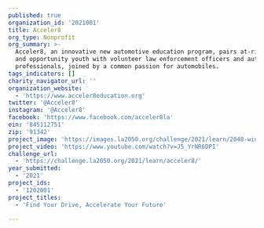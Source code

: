 ```yaml
---
published: true
organization_id: '2021001'
title: Acceler8
org_type: Nonprofit
org_summary: >-
  Acceler8, an innovative new automotive education program, pairs at-risk teens
  and opportunity youth with volunteer law enforcement officers and automotive
  professionals, joined by a common passion for automobiles.
tags_indicators: []
charity_navigator_url: ''
organization_website:
  - 'https://www.acceler8education.org'
twitter: '@Acceler8'
instagram: '@Acceler8'
facebook: 'https://www.facebook.com/acceler8la'
ein: '845112751'
zip: '91342'
project_image: 'https://images.la2050.org/challenge/2021/learn/2048-wide/acceler8.jpg'
project_video: 'https://www.youtube.com/watch?v=J5_YrNR6DPI'
challenge_url:
  - 'https://challenge.la2050.org/2021/learn/acceler8/'
year_submitted:
  - '2021'
project_ids:
  - '1202001'
project_titles:
  - 'Find Your Drive, Accelerate Your Future'

---
```

